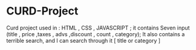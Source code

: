 # CURD-Project

Curd project used in : HTML , CSS , JAVASCRIPT ;
it contains Seven input (title , price ,taxes , advs ,discount , count , category);
It also contains a terrible search, and I can search through it [ title or category ]
